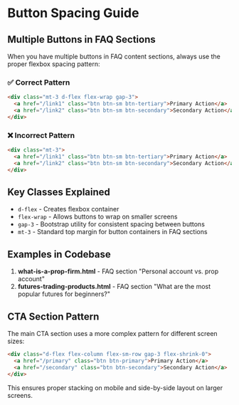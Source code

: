 # Button Spacing Guide

## Multiple Buttons in FAQ Sections

When you have multiple buttons in FAQ content sections, always use the proper flexbox spacing pattern:

### ✅ Correct Pattern
```html
<div class="mt-3 d-flex flex-wrap gap-3">
  <a href="/link1" class="btn btn-sm btn-tertiary">Primary Action</a>
  <a href="/link2" class="btn btn-sm btn-secondary">Secondary Action</a>
</div>
```

### ❌ Incorrect Pattern
```html
<div class="mt-3">
  <a href="/link1" class="btn btn-sm btn-tertiary">Primary Action</a>
  <a href="/link2" class="btn btn-sm btn-secondary">Secondary Action</a>
</div>
```

## Key Classes Explained

- `d-flex` - Creates flexbox container
- `flex-wrap` - Allows buttons to wrap on smaller screens
- `gap-3` - Bootstrap utility for consistent spacing between buttons
- `mt-3` - Standard top margin for button containers in FAQ sections

## Examples in Codebase

1. **what-is-a-prop-firm.html** - FAQ section "Personal account vs. prop account"
2. **futures-trading-products.html** - FAQ section "What are the most popular futures for beginners?"

## CTA Section Pattern

The main CTA section uses a more complex pattern for different screen sizes:

```html
<div class="d-flex flex-column flex-sm-row gap-3 flex-shrink-0">
  <a href="/primary" class="btn btn-primary">Primary Action</a>
  <a href="/secondary" class="btn btn-secondary">Secondary Action</a>
</div>
```

This ensures proper stacking on mobile and side-by-side layout on larger screens.